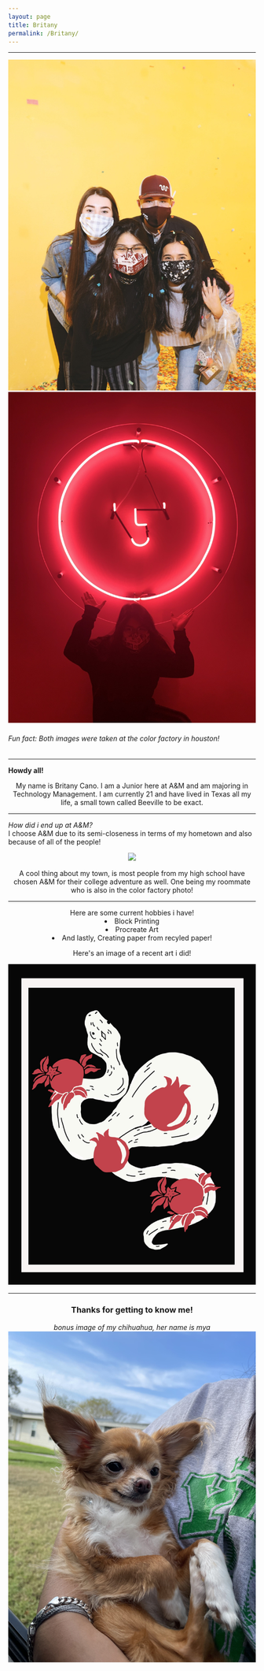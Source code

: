 ```yaml
---
layout: page
title: Britany
permalink: /Britany/
---
```


***
<center> <img src="/assets/img/Britany/friends.jpg"> <img src="/assets/img/Britany/redlight.jpg"></center>

###### *Fun fact: Both images were taken at the color factory in houston!*

***


**Howdy all!**
<br>
<center><p>My name is Britany Cano. I am a Junior here at A&M and am majoring in Technology Management. I am currently 21 and have lived in Texas all my life, a small town called Beeville to be exact.</p></center>

***

<p><em>How did i end up at A&M?</em><br>
I choose A&M due to its semi-closeness in terms of my hometown and also because of all of the people! </br>
<center> <img src="/assets/img/Britany/beeville.jpg">
<p> A cool thing about my town, is most people from my high school have chosen A&M for their college adventure as well. One being my roommate who is also in the color factory photo!</p>

***


<center> Here are some current hobbies i have!
<li> Block Printing
<li> Procreate Art
<li> And lastly, Creating paper from recyled paper! </li>

Here's an image of a recent art i did!
<center><img src="/assets/img/Britany/art.jpg"></center>

***

### Thanks for getting to know me!

*bonus image of my chihuahua, her name is mya*
<br>
<img src="/assets/img/Britany/mya.jpg">

